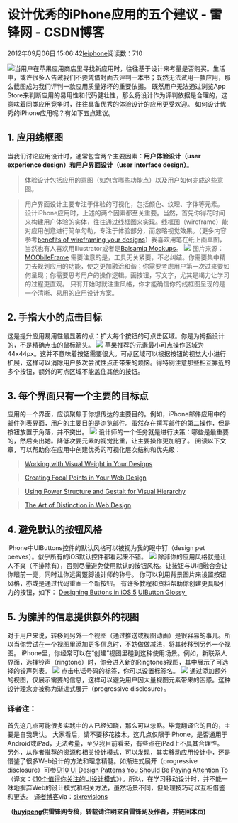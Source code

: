 
# 设计优秀的iPhone应用的五个建议 - 雷锋网 - CSDN博客


2012年09月06日 15:06:42[leiphone](https://me.csdn.net/leiphone)阅读数：710


![](http://www.leiphone.com/wp-content/uploads/2012/09/iPhone-design.jpg)当用户在苹果应用商店里寻找新应用时，往往基于设计来考量是否购买。生活中，或许很多人告诫我们不要凭借封面去评判一本书；既然无法试用一款应用，那么截图成为我们评判一款应用质量好坏的重要依据。
既然用户无法通过浏览App Store来判断应用的易用性和代码健壮性，那么将设计作为评判依据是合理的，这意味着同类应用竞争时，往往具备优秀的体验设计的应用更受欢迎。
如何设计优秀的iPhone应用呢？有如下五点建议。
## 1. 应用线框图
当我们讨论应用设计时，通常包含两个主要因素：**用户体验设计（user experience design）**和**用户界面设计（user interface design）**。
> 体验设计包括应用的意图（如包含哪些功能点）以及用户如何完成这些意图。

> 用户界面设计主要专注于体验的可视化，包括颜色、纹理、字体等元素。
设计iPhone应用时，上述的两个因素都至关重要。当然，首先你得花时间来构建用户体验的实体，往往通过线框图来实现。线框图（wireframe）能对应用创意进行简单勾勒，专注于体验部分，而忽略视觉效果。（更多内容参考[benefits
 of wireframing your designs](http://sixrevisions.com/user-interface/wireframing-benefits/)）我喜欢用笔在纸上画草图，当然也有人喜欢用Illustrator或者是[Balsamiq
 Mockups](http://www.balsamiq.com/products/mockups)。
![](http://www.leiphone.com/wp-content/uploads/2012/09/iphone_facebook_wireframe.png)
图片来源：[MOObileFrame](http://moobileframes.tumblr.com/post/18381747048/iphone-wireframes-created-using-wireframesketcher)
需要注意的是，工具无关紧要，不必纠结。你需要集中精力去规划应用的功能，使之更加融洽和谐；你需要考虑用户第一次过来要如何呈现；你需要思考用户的操作逻辑。画按钮，写文字，尤其是竭力让学习的过程更直观。
只有开始时就注重风格，你才能确信你的线框图呈现的是一个清晰、易用的应用设计方案。
## 2. 手指大小的点击目标
这是提升应用易用性最显著的点：扩大每个按钮的可点击区域。你是为拇指设计的，不是精确点击的鼠标箭头。
![](http://www.leiphone.com/wp-content/uploads/2012/09/minimum_tappable_area.png)
苹果推荐的元素最小可点操作区域为44x44px。这并不意味着按钮需要很大。可点区域可以根据按钮的视觉大小进行扩展，这样可以消除用户多次尝试性点击带来的烦恼。得特别注意那些相互靠近的多个按钮，额外的可点区域不能盖住其他的按钮。
## 3. 每个界面只有一个主要的目标点
应用的一个界面，应该聚焦于你想传达的主要目的。例如，iPhone邮件应用中的邮件列表界面，用户的主要目的是浏览邮件。虽然存在撰写邮件的第二操作，但是按钮放置于角落，并不突出。
![](http://www.leiphone.com/wp-content/uploads/2012/09/iphone_mail_app_email.jpg)
设计师的一个任务就是进行决策：哪些是最重要的，然后突出她。降低次要元素的视觉比重，让主要操作更加明了。
阅读以下文章，可以帮助你在应用中创建优秀的可视化层次结构和优先级：
> [Working
 with Visual Weight in Your Designs](http://sixrevisions.com/graphics-design/visual-weight-designs/)

> [Creating
 Focal Points in Your Web Design](http://sixrevisions.com/web_design/creating-focal-points/)

> [Using
 Power Structure and Gestalt for Visual Hierarchy](http://sixrevisions.com/web_design/using-power-structure-and-gestalt-for-visual-hierarchy/)

> [The
 Art of Distinction in Web Design](http://sixrevisions.com/web_design/the-art-of-distinction-in-web-design/)

## 4. 避免默认的按钮风格
iPhone中UIButtons控件的默认风格可以被视为我的眼中钉（design pet peeves）。似乎所有的iOS默认控件都看起来不错。
![](http://www.leiphone.com/wp-content/uploads/2012/09/defaultui_buttons.jpg)
除非你的应用风格就是让人不爽（不排除有），否则尽量避免使用默认的按钮风格。让按钮与UI相融合会让你眼前一亮，同时让你远离蹩脚设计师的称号。
你可以利用背景图片来设置按钮风格，亦或是通过代码重画一个新按钮。
有许多教程和资料帮助你创建更具吸引力的按钮，如下：
[Designing
 Buttons in iOS 5](http://nathanbarry.com/designing-buttons-ios5/)
[UIButton
 Glossy ](https://github.com/GeorgeMcMullen/UIButton-Glossy)
## 5. 为臃肿的信息提供额外的视图
对于用户来说，转移到另外一个视图（通过推送或视图动画）是很容易的事儿。所以当你尝试在一个视图里添加更多信息时，不妨做做减法，将其转移到另外一个视图。
iPhone里，你经常可以在“创建”视图里碰到这种使用场景。例如，新联系人界面，选择铃声（ringtone）时，你会进入新的Ringtones视图，其中展示了可选择的铃声列表。
![](http://www.leiphone.com/wp-content/uploads/2012/09/newcontact_ringtone_view.png)
点击电话号码的标签，你可以设置标签名。
![](http://www.leiphone.com/wp-content/uploads/2012/09/newcontact_label_view.png)
通过添加额外的视图，仅展示需要的信息，这样可以避免用户因大量视图元素带来的困惑。这种设计理念亦被称为渐进式展开（progressive disclosure）。
### 译者注：
首先这几点可能很多实践中的人已经知晓，那么可以忽略。毕竟翻译它的目的，主要是自我确认。
大家看后，请不要移花接木，这几点仅限于iPhone，是否通用于Android或iPad，无法考量，至少我目前看来，有些点在iPad上不具其合理性。
另外，从作者推荐的资源和相关设计模式，可以发现，其实移动应用设计中，还是借鉴了很多Web设计的方法和理念精髓。如渐进式展开（progressive disclosure）可参见[10
 UI Design Patterns You Should Be Paying Attention To](http://uxdesign.smashingmagazine.com/2009/06/23/10-ui-design-patterns-you-should-be-paying-attention-to/)（译文：《[10个值得你关注的UI设计模式](http://hi.baidu.com/xxucd/item/9bd3120e1e0517d973e676d8)》）。所以，在学习移动设计时，并不能一味地摒弃Web的设计模式和相关方法，虽然场景不同，但处理技巧可以互相借鉴和更迭。
[译者博客](http://www.hoowolf.net/)via：[sixrevisions](http://sixrevisions.com/mobile/design-iphone-apps-better/)

**（****[huyipeng](http://www.leiphone.com/author/huyipeng)****供****雷锋网****专稿，转载请注明来自雷锋网及作者，并链回本页)**


